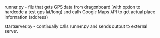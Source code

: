 runner.py - file that gets GPS data from dragonboard (with option to hardcode a test gps lat/long) and calls Google Maps API to get actual place information (address)

startserver.py - continually calls runner.py and sends output to external server.